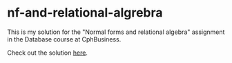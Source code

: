 # nf-and-relational-algrebra
This is my solution for the "Normal forms and relational algebra" assignment in the Database course at CphBusiness.

Check out the solution [here](https://github.com/dbdness/nf-and-relational-algrebra/blob/master/DB%20-%20Normal%20forms%20and%20relational%20algebra%20(Danny).ipynb).
